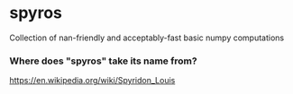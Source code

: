 # spyros
Collection of nan-friendly and acceptably-fast basic numpy computations

### Where does "spyros" take its name from?
https://en.wikipedia.org/wiki/Spyridon_Louis
